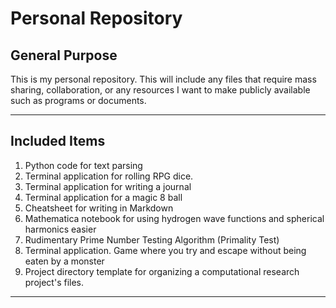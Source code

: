 # Personal Repository

## General Purpose

This is my personal repository. This will include any files that require mass sharing, collaboration, or any resources I want to make publicly available such as programs or documents.

---

## Included Items

1. Python code for text parsing
1. Terminal application for rolling RPG dice.
1. Terminal application for writing a journal
1. Terminal application for a magic 8 ball
1. Cheatsheet for writing in Markdown
1. Mathematica notebook for using hydrogen wave functions and spherical harmonics easier
1. Rudimentary Prime Number Testing Algorithm (Primality Test)
1. Terminal application. Game where you try and escape without being eaten by a monster
1. Project directory template for organizing a computational research project's files.

---
